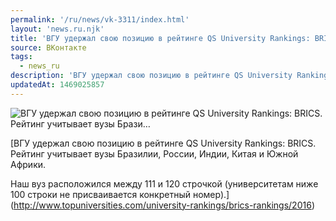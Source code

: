 ```yaml
---
permalink: '/ru/news/vk-3311/index.html'
layout: 'news.ru.njk'
title: 'ВГУ удержал свою позицию в рейтинге QS University Rankings: BRICS. Рейтинг учитывает вузы Брази'
source: ВКонтакте
tags:
  - news_ru
description: 'ВГУ удержал свою позицию в рейтинге QS University Rankings: BRICS. Рейтинг учитывает вузы Брази…'
updatedAt: 1469025857
---
```

![ВГУ удержал свою позицию в рейтинге QS University Rankings: BRICS. Рейтинг учитывает вузы Брази…](https://sun9-24.userapi.com/c636317/v636317484/173b8/7eJ1dNQkMZE.jpg)

[ВГУ удержал свою позицию в рейтинге QS University Rankings: BRICS. Рейтинг учитывает вузы Бразилии, России, Индии, Китая и Южной Африки.

Наш вуз расположился между 111 и 120 строчкой (университетам ниже 100 строки не присваивается конкретный номер).](http://www.topuniversities.com/university-rankings/brics-rankings/2016)
